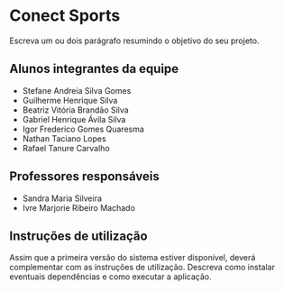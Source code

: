 # Conect Sports

Escreva um ou dois  parágrafo resumindo o objetivo do seu projeto.

## Alunos integrantes da equipe

* Stefane Andreia Silva Gomes
* Guilherme Henrique Silva
* Beatriz Vitória Brandão Silva
* Gabriel Henrique Ávila Silva
* Igor Frederico Gomes Quaresma
* Nathan Taciano Lopes
* Rafael Tanure Carvalho 

## Professores responsáveis

* Sandra Maria Silveira
* Ivre Marjorie Ribeiro Machado

## Instruções de utilização

Assim que a primeira versão do sistema estiver disponível, deverá complementar com as instruções de utilização. Descreva como instalar eventuais dependências e como executar a aplicação.
